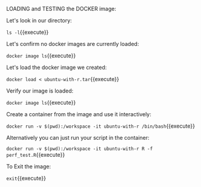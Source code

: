 LOADING and TESTING the DOCKER image:

Let's look in our directory:

`ls -l`{{execute}}

Let's confirm no docker images are currently loaded:

`docker image ls`{{execute}}

Let's load the docker image we created:

`docker load < ubuntu-with-r.tar`{{execute}}

Verify our image is loaded:

`docker image ls`{{execute}}

Create a container from the image and use it interactively:

`docker run -v $(pwd):/workspace -it ubuntu-with-r /bin/bash`{{execute}}

Alternatively you can just run your script in the container:

`docker run -v $(pwd):/workspace -it ubuntu-with-r R -f perf_test.R`{{execute}}

To Exit the image:

`exit`{{execute}}